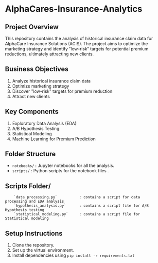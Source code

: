 # AlphaCares-Insurance-Analytics


## Project Overview
This repository contains the analysis of historical insurance claim data for AlphaCare Insurance Solutions (ACIS). The project aims to optimize the marketing strategy and identify "low-risk" targets for potential premium reductions, ultimately attracting new clients.

## Business Objectives
1. Analyze historical insurance claim data
2. Optimize marketing strategy
3. Discover "low-risk" targets for premium reduction
4. Attract new clients

## Key Components
1. Exploratory Data Analysis (EDA)
2. A/B Hypothesis Testing
3. Statistical Modeling
4. Machine Learning for Premium Prediction

## Folder Structure
- `notebooks/` : Jupyter notebooks for all the analysis.
- `scripts/`   : Python scripts for the notebook files .

## Scripts Folder/ 

```
    `data_processing.py`          : contains a script for data processing and EDA analysis 
    `hypothesis_analysis.py`      : contains a script file for A/B Hypothesis testing 
    `statistical_modeling.py`     : contains a script file for Statistical modeling 

```

## Setup Instructions
1. Clone the repository.
2. Set up the virtual environment.
3. Install dependencies using `pip install -r requirements.txt`